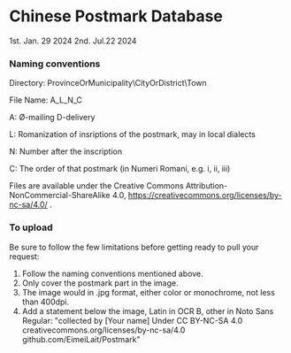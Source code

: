 ﻿<h1>Chinese Postmark Database</h1>
1st. Jan. 29 2024
2nd. Jul.22 2024

<h3>Naming conventions</h3>

Directory:
ProvinceOrMunicipality\CityOrDistrict\Town

File Name:
A_L_N_C

A:
Ø-mailing
D-delivery

L: Romanization of insriptions of the postmark, may in local dialects

N: Number after the inscription

C: The order of that postmark (in Numeri Romani, e.g. i, ii, iii)

Files are available under the Creative Commons Attribution-NonCommercial-ShareAlike 4.0, https://creativecommons.org/licenses/by-nc-sa/4.0/ .

<h3>To upload</h3>
Be sure to follow the few limitations before getting ready to pull your request:

1. Follow the naming conventions mentioned above.
2. Only cover the postmark part in the image.
3. The image would in .jpg format, either color or monochrome, not less than 400dpi.
4. Add a statement below the image, Latin in OCR B, other in Noto Sans Regular: 
"collected by [Your name]
Under CC BY-NC-SA 4.0
creativecommons.org/licenses/by-nc-sa/4.0
github.com/EimeiLait/Postmark"